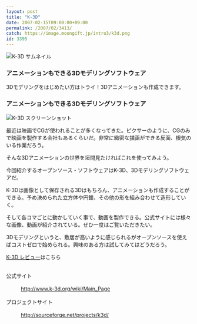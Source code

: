 ```yaml
---
layout: post
title: "K-3D"
date: 2007-02-15T09:00:00+09:00
permalink: /2007/02/3413/
catch: https://image.moongift.jp/intro3/k3d.png
id: 3395
---
```

 ![K-3D サムネイル](https://image.moongift.jp/intro3/k3d.t.png "K-3D サムネイル")
  

### アニメーションもできる3Dモデリングソフトウェア
  
3Dモデリングをはじめたい方はトライ！3Dアニメーションも作成できます。  
<!--more-->  

### アニメーションもできる3Dモデリングソフトウェア
  

![K-3D スクリーンショット](https://image.moongift.jp/intro3/k3d.png "K-3D スクリーンショット")

  

最近は映画でCGが使われることが多くなってきた。ピクサーのように、CGのみで映画を製作する会社もあるくらいだ。非常に緻密な描画ができる反面、根気のいる作業だろう。

  

そんな3Dアニメーションの世界を垣間見たければこれを使ってみよう。

  

今回紹介するオープンソース・ソフトウェアはK-3D、3Dモデリングソフトウェアだ。

  

K-3Dは画像として保存される3Dはもちろん、アニメーションも作成することができる。予め決められた立方体や円錐、その他の形を組み合わせて造形していく。

  

そして各コマごとに動かしていく事で、動画を製作できる。公式サイトには様々な画像、動画が紹介されている。ぜひ一度はご覧いただきたい。

  

3Dモデリングというと、敷居が高いように感じられるがオープンソースを使えばコストゼロで始められる。興味のある方は試してみてはどうだろう。

  

[K-3D レビュー](http://oss.moongift.jp/review/i-3415.html)はこちら

  
<dl>
<br><dt>公式サイト</dt>
<br><dd><a href="http://www.k-3d.org/wiki/Main_Page" target="_blank">http://www.k-3d.org/wiki/Main_Page</a></dd>
<br><dt>プロジェクトサイト</dt>
<br><dd><a href="http://sourceforge.net/projects/k3d/" target="_blank">http://sourceforge.net/projects/k3d/</a></dd>
<br>
</dl>
